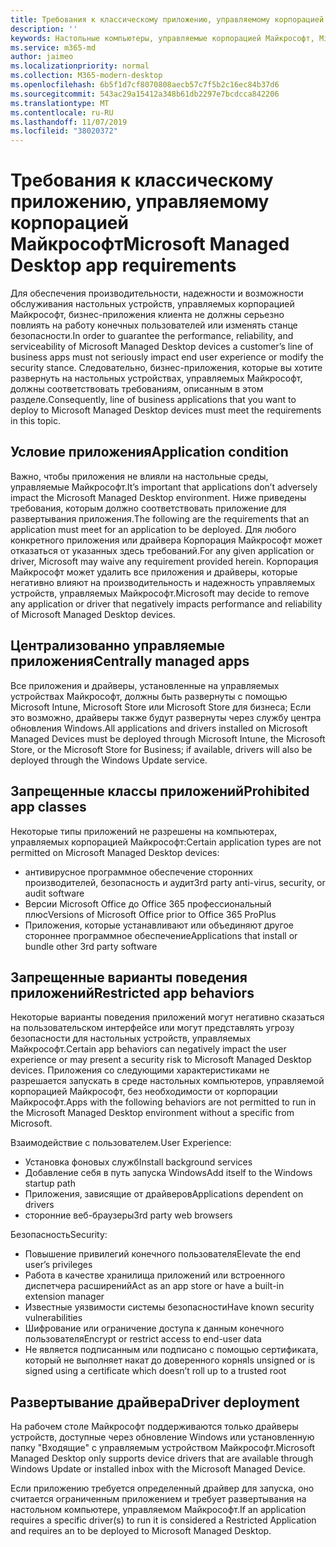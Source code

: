 ```yaml
---
title: Требования к классическому приложению, управляемому корпорацией Майкрософт
description: ''
keywords: Настольные компьютеры, управляемые корпорацией Майкрософт, Microsoft 365, служба, документация
ms.service: m365-md
author: jaimeo
ms.localizationpriority: normal
ms.collection: M365-modern-desktop
ms.openlocfilehash: 6b5f1d7cf8070808aecb57c7f5b2c16ec84b37d6
ms.sourcegitcommit: 543ac29a15412a348b61db2297e7bcdcca842206
ms.translationtype: MT
ms.contentlocale: ru-RU
ms.lasthandoff: 11/07/2019
ms.locfileid: "38020372"
---
```

# <a name="microsoft-managed-desktop-app-requirements"></a><span data-ttu-id="ef64d-103">Требования к классическому приложению, управляемому корпорацией Майкрософт</span><span class="sxs-lookup"><span data-stu-id="ef64d-103">Microsoft Managed Desktop app requirements</span></span>

<!--This topic is the target for aka.ms/app-req. This is aka link is used from EA agreeement for MMD. do not delete.-->

<!--Application addendum -->
 
<span data-ttu-id="ef64d-104">Для обеспечения производительности, надежности и возможности обслуживания настольных устройств, управляемых корпорацией Майкрософт, бизнес-приложения клиента не должны серьезно повлиять на работу конечных пользователей или изменять станце безопасности.</span><span class="sxs-lookup"><span data-stu-id="ef64d-104">In order to guarantee the performance, reliability, and serviceability of Microsoft Managed Desktop devices a customer’s line of business apps must not seriously impact end user experience or modify the security stance.</span></span> <span data-ttu-id="ef64d-105">Следовательно, бизнес-приложения, которые вы хотите развернуть на настольных устройствах, управляемых Майкрософт, должны соответствовать требованиям, описанным в этом разделе.</span><span class="sxs-lookup"><span data-stu-id="ef64d-105">Consequently, line of business applications that you want to deploy to Microsoft Managed Desktop devices must meet the requirements in this topic.</span></span>

## <a name="application-condition"></a><span data-ttu-id="ef64d-106">Условие приложения</span><span class="sxs-lookup"><span data-stu-id="ef64d-106">Application condition</span></span>

<span data-ttu-id="ef64d-107">Важно, чтобы приложения не влияли на настольные среды, управляемые Майкрософт.</span><span class="sxs-lookup"><span data-stu-id="ef64d-107">It’s important that applications don’t adversely impact the Microsoft Managed Desktop environment.</span></span> <span data-ttu-id="ef64d-108">Ниже приведены требования, которым должно соответствовать приложение для развертывания приложения.</span><span class="sxs-lookup"><span data-stu-id="ef64d-108">The following are the requirements that an application must meet for an application to be deployed.</span></span> <span data-ttu-id="ef64d-109">Для любого конкретного приложения или драйвера Корпорация Майкрософт может отказаться от указанных здесь требований.</span><span class="sxs-lookup"><span data-stu-id="ef64d-109">For any given application or driver, Microsoft may waive any requirement provided herein.</span></span> <span data-ttu-id="ef64d-110">Корпорация Майкрософт может удалить все приложения и драйверы, которые негативно влияют на производительность и надежность управляемых устройств, управляемых Майкрософт.</span><span class="sxs-lookup"><span data-stu-id="ef64d-110">Microsoft may decide to remove any application or driver that negatively impacts performance and reliability of Microsoft Managed Desktop devices.</span></span>

## <a name="centrally-managed-apps"></a><span data-ttu-id="ef64d-111">Централизованно управляемые приложения</span><span class="sxs-lookup"><span data-stu-id="ef64d-111">Centrally managed apps</span></span>

<span data-ttu-id="ef64d-112">Все приложения и драйверы, установленные на управляемых устройствах Майкрософт, должны быть развернуты с помощью Microsoft Intune, Microsoft Store или Microsoft Store для бизнеса; Если это возможно, драйверы также будут развернуты через службу центра обновления Windows.</span><span class="sxs-lookup"><span data-stu-id="ef64d-112">All applications and drivers installed on Microsoft Managed Devices must be deployed through Microsoft Intune, the Microsoft Store, or the Microsoft Store for Business; if available, drivers will also be deployed through the Windows Update service.</span></span> 

## <a name="prohibited-app-classes"></a><span data-ttu-id="ef64d-113">Запрещенные классы приложений</span><span class="sxs-lookup"><span data-stu-id="ef64d-113">Prohibited app classes</span></span>

<span data-ttu-id="ef64d-114">Некоторые типы приложений не разрешены на компьютерах, управляемых корпорацией Майкрософт:</span><span class="sxs-lookup"><span data-stu-id="ef64d-114">Certain application types are not permitted on Microsoft Managed Desktop devices:</span></span>
- <span data-ttu-id="ef64d-115">антивирусное программное обеспечение сторонних производителей, безопасность и аудит</span><span class="sxs-lookup"><span data-stu-id="ef64d-115">3rd party anti-virus, security, or audit software</span></span>
- <span data-ttu-id="ef64d-116">Версии Microsoft Office до Office 365 профессиональный плюс</span><span class="sxs-lookup"><span data-stu-id="ef64d-116">Versions of Microsoft Office prior to Office 365 ProPlus</span></span>
- <span data-ttu-id="ef64d-117">Приложения, которые устанавливают или объединяют другое стороннее программное обеспечение</span><span class="sxs-lookup"><span data-stu-id="ef64d-117">Applications that install or bundle other 3rd party software</span></span>

## <a name="restricted-app-behaviors"></a><span data-ttu-id="ef64d-118">Запрещенные варианты поведения приложений</span><span class="sxs-lookup"><span data-stu-id="ef64d-118">Restricted app behaviors</span></span>

<span data-ttu-id="ef64d-119">Некоторые варианты поведения приложений могут негативно сказаться на пользовательском интерфейсе или могут представлять угрозу безопасности для настольных устройств, управляемых Майкрософт.</span><span class="sxs-lookup"><span data-stu-id="ef64d-119">Certain app behaviors can negatively impact the user experience or may present a security risk to Microsoft Managed Desktop devices.</span></span> <span data-ttu-id="ef64d-120">Приложения со следующими характеристиками не разрешается запускать в среде настольных компьютеров, управляемой корпорацией Майкрософт, без необходимости от корпорации Майкрософт.</span><span class="sxs-lookup"><span data-stu-id="ef64d-120">Apps with the following behaviors are not permitted to run in the Microsoft Managed Desktop environment without a specific  from Microsoft.</span></span>

<span data-ttu-id="ef64d-121">Взаимодействие с пользователем.</span><span class="sxs-lookup"><span data-stu-id="ef64d-121">User Experience:</span></span>
- <span data-ttu-id="ef64d-122">Установка фоновых служб</span><span class="sxs-lookup"><span data-stu-id="ef64d-122">Install background services</span></span>
- <span data-ttu-id="ef64d-123">Добавление себя в путь запуска Windows</span><span class="sxs-lookup"><span data-stu-id="ef64d-123">Add itself to the Windows startup path</span></span>
- <span data-ttu-id="ef64d-124">Приложения, зависящие от драйверов</span><span class="sxs-lookup"><span data-stu-id="ef64d-124">Applications dependent on drivers</span></span>
- <span data-ttu-id="ef64d-125">сторонние веб-браузеры</span><span class="sxs-lookup"><span data-stu-id="ef64d-125">3rd party web browsers</span></span>

<span data-ttu-id="ef64d-126">Безопасность</span><span class="sxs-lookup"><span data-stu-id="ef64d-126">Security:</span></span>
- <span data-ttu-id="ef64d-127">Повышение привилегий конечного пользователя</span><span class="sxs-lookup"><span data-stu-id="ef64d-127">Elevate the end user’s privileges</span></span>
- <span data-ttu-id="ef64d-128">Работа в качестве хранилища приложений или встроенного диспетчера расширений</span><span class="sxs-lookup"><span data-stu-id="ef64d-128">Act as an app store or have a built-in extension manager</span></span>
- <span data-ttu-id="ef64d-129">Известные уязвимости системы безопасности</span><span class="sxs-lookup"><span data-stu-id="ef64d-129">Have known security vulnerabilities</span></span>
- <span data-ttu-id="ef64d-130">Шифрование или ограничение доступа к данным конечного пользователя</span><span class="sxs-lookup"><span data-stu-id="ef64d-130">Encrypt or restrict access to end-user data</span></span>
- <span data-ttu-id="ef64d-131">Не является подписанным или подписано с помощью сертификата, который не выполняет накат до доверенного корня</span><span class="sxs-lookup"><span data-stu-id="ef64d-131">Is unsigned or is signed using a certificate which doesn’t roll up to a trusted root</span></span>


## <a name="driver-deployment"></a><span data-ttu-id="ef64d-132">Развертывание драйвера</span><span class="sxs-lookup"><span data-stu-id="ef64d-132">Driver deployment</span></span>

<span data-ttu-id="ef64d-133">На рабочем столе Майкрософт поддерживаются только драйверы устройств, доступные через обновление Windows или установленную папку "Входящие" с управляемым устройством Майкрософт.</span><span class="sxs-lookup"><span data-stu-id="ef64d-133">Microsoft Managed Desktop only supports device drivers that are available through Windows Update or installed inbox with the Microsoft Managed Device.</span></span> 

<span data-ttu-id="ef64d-134">Если приложению требуется определенный драйвер для запуска, оно считается ограниченным приложением и требует развертывания на настольном компьютере, управляемом Майкрософт.</span><span class="sxs-lookup"><span data-stu-id="ef64d-134">If an application requires a specific driver(s) to run it is considered a Restricted Application and requires an  to be deployed to Microsoft Managed Desktop.</span></span> 

